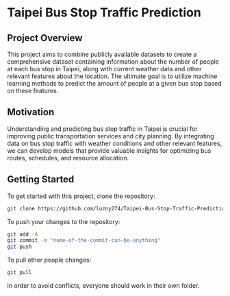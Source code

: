 # Taipei Bus Stop Traffic Prediction

## Project Overview
This project aims to combine publicly available datasets to create a comprehensive dataset containing information about the number of people at each bus stop in Taipei, along with current weather data and other relevant features about the location. The ultimate goal is to utilize machine learning methods to predict the amount of people at a given bus stop based on these features.

## Motivation
Understanding and predicting bus stop traffic in Taipei is crucial for improving public transportation services and city planning. By integrating data on bus stop traffic with weather conditions and other relevant features, we can develop models that provide valuable insights for optimizing bus routes, schedules, and resource allocation.

## Getting Started
To get started with this project, clone the repository:
```bash
git clone https://github.com/luzny274/Taipei-Bus-Stop-Traffic-Prediction.git
```

To push your changes to the repository:
```bash
git add -A
git commit -m "name-of-the-commit-can-be-anything"
git push
```

To pull other people changes:
```bash
git pull
```

In order to avoid conflicts, everyone should work in their own folder.
